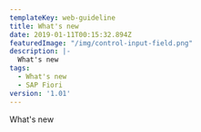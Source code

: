 ```yaml
---
templateKey: web-guideline
title: What's new
date: 2019-01-11T00:15:32.894Z
featuredImage: "/img/control-input-field.png"
description: |-
  What's new
tags:
  - What's new
  - SAP Fiori
version: '1.01'
---
```






What's new
